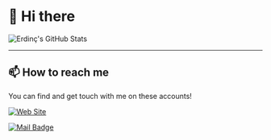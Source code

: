 # 👋 Hi there

![Erdinç's GitHub Stats](https://github-readme-stats.vercel.app/api?username=erdinccurebal&show_icons=true)

------------

## 📫 How to reach me
You can find and get touch with me on these accounts!

[![Web Site](https://img.shields.io/badge/erdinccurebal.dev-go%20to%20website-blue?style=for-the-badge&logo=etsy)](https://erdinccurebal.dev)

[![Mail Badge](https://img.shields.io/badge/me@erdinccurebal.dev-contact%20me%20on%20mail-blue?style=for-the-badge&logo=gmail)](mailto:contact@erdinccurebal.dev)
